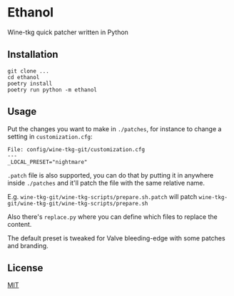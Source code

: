 # Ethanol

Wine-tkg quick patcher written in Python

## Installation

```
git clone ...
cd ethanol
poetry install
poetry run python -m ethanol
```

## Usage

Put the changes you want to make in `./patches`, for instance to change a setting in `customization.cfg`:
```
File: config/wine-tkg-git/customization.cfg
---
_LOCAL_PRESET="nightmare"
```

`.patch` file is also supported, you can do that by putting it in anywhere inside `./patches` and it'll patch the file 
with the same relative name. 

E.g. `wine-tkg-git/wine-tkg-scripts/prepare.sh.patch` will patch `wine-tkg-git/wine-tkg-git/wine-tkg-scripts/prepare.sh`

Also there's `replace.py` where you can define which files to replace the content.

The default preset is tweaked for Valve bleeding-edge with some patches and branding.

## License

[MIT](./LIECNSE)
